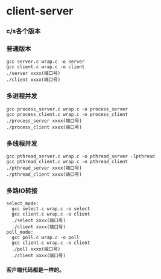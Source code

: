 # client-server
### c/s各个版本
### 普通版本
    gcc server.c wrap.c -o server
    gcc client.c wrap.c -o client
    ./server xxxx(端口号)
    ./client xxxx(端口号)
### 多进程并发
    gcc process_server.c wrap.c -o process_server
    gcc process_client.c wrap.c -o process_client
    ./process_server xxxx(端口号)
    ./process_client xxxx(端口号)
### 多线程并发
    gcc pthread_server.c wrap.c -o pthread_server -lpthread
    gcc pthread_client.c wrap.c -o pthread_client
    ./pthread_server xxxx(端口号)
    ./pthread_client xxxx(端口号)

### 多路IO转接
    select_mode:
      gcc select.c wrap.c -o select
      gcc client.c wrap.c -o client
      ./select xxxx(端口号)
      ./client xxxx(端口号)
    poll_mode:
      gcc poll.c wrap.c -o poll
      gcc client.c wrap.c -o client
      ./poll xxxx(端口号)
      ./client xxxx(端口号)
    
    
#### 客户端代码都是一样的。
